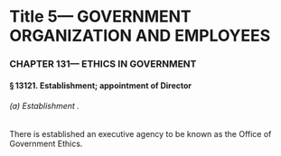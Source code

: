 
# Title 5— GOVERNMENT ORGANIZATION AND EMPLOYEES
### CHAPTER 131— ETHICS IN GOVERNMENT
#### § 13121. Establishment; appointment of Director
###### (a) Establishment .

There is established an executive agency to be known as the Office of Government Ethics.

